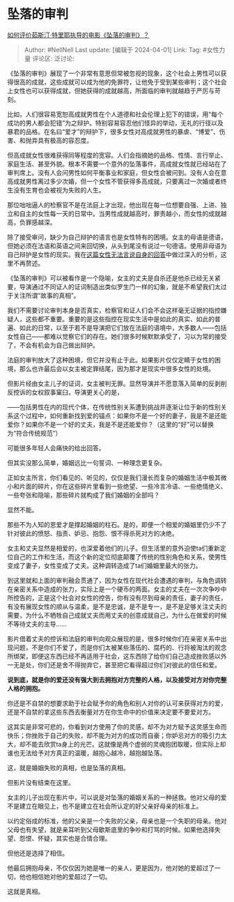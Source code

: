 # 坠落的审判

[如何评价茹斯汀·特里耶执导的电影《坠落的审判》？](https://www.zhihu.com/question/649167282/answer/3450570683)

> Author: #NellNell
> Last update: [编辑于 2024-04-01]
> Link:
> Tag: #女性力量 
> 评论区:
> 泛讨论:

《坠落的审判》展现了一个非常有意思但常被忽视的现象，这个社会上男性可以获得很高的成就，这些成就可以成为他的免罪符，让他免于受到某些审判；这个社会上女性也可以获得成就，但她获得的成就越高，所面临的审判就越趋于严厉与苛刻。

比如，人们很容易宽恕高成就男性在个人道德和社会伦理上犯下的错误，用“每个成功的男人都会犯错”为之辩护。特别容易容忍他们怪异的举动，无礼的行径以及暴君的品格。在名曰“爱才”的辩护下，很多女性对高成就男性的暴虐、“博爱”、伤害、和抛弃具有极高的容忍度。

但高成就女性很难获得同等程度的宽容。人们会指摘她的品格、性情、言行举止、家庭生活、甚至外貌。根本不需要一个意外的坠落事件，高成就女性就已经站在了审判席上。没有人会问男性如何平衡事业和家庭，但女性会被问到。没有人会在意高成就男性离过多少次婚，但一个女性不管获得多高成就，只要离过一次婚或者终生没有生育也会被视为失败的人生。

那位咄咄逼人的检察官不是在法庭上才出现，他出现在每一位想要自强、上进、独立和自主的女性每一天的日常中。当男性成就越高时，罪责越小，而女性的成就越高，负罪感越深。

除了接受审问，缺少为自己辩护的语言也是女性特有的困境。女主的母语是德语，但她必须在法语和英语之间来回切换，从头到尾没有说过一句德语。使用非母语为自己辩护是女性的现实。我在[这篇女性无法言说自身的回答](https://www.zhihu.com/question/520559819/answer/3283567203?utm_psn=1758087442882560002)中做过深入的分析，这里不再赘述。

《坠落的审判》可以被看作是一个隐喻，女主的丈夫是自杀还是他杀已经无关紧要，导演通过不同证人的证词制造出类似罗生门一样的幻象，就是不希望我们太过于关注所谓“故事的真相”。

我们不需要讨论审判本身是否真实，检察官和证人们会不会这样毫无证据的指控嫌疑人，这些都不重要。重要的是这些指控在现实生活中是如此的真实、如此的普遍、如此的日常，以至于若不是导演把它们放在法庭的语境中，大多数人——包括女性自己——都难以觉察它们的存在。她们很多时候默默承受了，习以为常的接受了，不会有机会为自己做出辩护。

法庭的审判放大了这种困境，但它并没有止于此。如果影片仅仅定睛于女性的困境，那么也许最后会以女主被定罪结尾，因为那才是现实中很多女性的处境。

但影片经由女主儿子的证词，女主被判无罪。显然导演并不愿意落入简单的反剥削反控诉的女权叙事窠臼，导演更关心的是，

——包括男性在内的现代个体，在传统性别关系遭到挑战并逐渐让位于新的性别关系这个过程中，如何重新找到爱的锚点：如果你不是一个好的妻子，我是不是还能爱你？如果你不是一个好的丈夫，我是不是还能爱你？（这里的“好”可以替换为“符合传统规范”）

可能很多年轻人会痛快的给出回答。

但其实没那么简单，婚姻远比一句誓词、一种理念更复杂。

正如女主所言，你们看见的、听见的，仅仅是我们漫长而复杂的婚姻生活中极其微小和片面的碎片，你在这些碎片里看到一些绝望、一些冷言冷语、一些绝情绝义、一些夸张和隐喻，那些碎片就构成了我们婚姻的全部吗？

显然不能。

那些不为人知的恩爱才是撑起婚姻的柱石。是的，即便一个相爱的婚姻里仍少不了针对彼此的愤怒、指责、妒忌、抱怨、恨不得杀死对方的决绝。

女主和丈夫显然是相爱的，也深爱着他们的儿子。但生活里的意外迫使ta们重新定位自己的工作和生活，而这个新的定位彻底颠覆了传统的性别角色和关系，使男性变成了妻子，女性变成了丈夫。这种调转造成了ta们婚姻里最大的张力。

到这里就和上面的审判融会贯通了，因为女性在现代社会遭遇的审判，与角色调转在亲密关系中造成的张力，实际上是一个硬币的两面。女主的丈夫在一次次争吵中所控告的，正是这个社会对女性的控告，你有没有尽到母亲的责任，妻子的责任，有没有展现女性的顺从与温柔，是不是忠诚，是不是专一，是不是足够关注丈夫的需要，为什么不牺牲自己成就丈夫而用丈夫的创意成就自己，为什么在做爱的时候不等待丈夫的主导……

影片借着丈夫的控诉和法庭的审判向观众展现的是，很多时候你们在亲密关系中出现问题，不是你们不爱了，而是你们太被某些落伍的、腐朽的、行将被淘汰的观念所绑架，即便这东西已经不再适用于社会，这东西除了给你们自己造成挫败感以外一无是处，你们还是舍不得抛弃它，甚至把它看得超过你们对彼此的信任和爱。

**说到底，就是你的爱还没有强大到去拥抱对方完整的人格，以及接受对方对你完整人格的拥抱。**

你还是不自禁的想要求助于社会赋予你的角色和别人对你的认可来获得对方的爱，还是不自禁的拿这些东西去衡量对方在你生命中的价值来决定要不要爱对方。

这其实是非常可悲的，你看到对方使用了你的灵感，却不为对方赋予这灵感生命而快乐；你挫败于自己的失败，却不能为对方的成功而自豪；你妒忌对方的吸引力太大，却不能去欣赏ta身上的光芒。这就像是两个虚弱的灵魂抱团取暖，但实际上却谁也无法给予对方真正的温暖，越抱心越冷，越抱越坠落。

这，就是婚姻失败的真相，也是坠落的真相。

但影片没有结束在这里。

女主的儿子出现在影片中，可以说是对坠落的婚姻关系的一种拯救。他对父母的爱不是建立在眼见上，也不是建立在社会所认定的好父亲好母亲的标准上。

以约定俗成的标准，他的父亲是一个失败的父亲，母亲也是一个失职的母亲。他对父母也有失望，就是亲耳听到父母歇斯底里的争吵和打骂的时候。如果他选择失望、怨恨、怀疑，其实也是合情合理。

但他还是选择了相信。

他最后拥抱母亲，不仅仅因为她是唯一的亲人，更是因为，他对她的爱超过了一切，他也相信她对他的爱超过了一切。

这就是真相。
